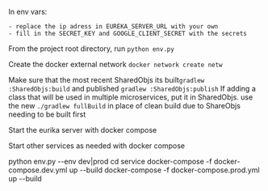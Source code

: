In env vars:

    - replace the ip adress in EUREKA_SERVER_URL with your own
    - fill in the SECRET_KEY and GOOGLE_CLIENT_SECRET with the secrets

From the project root directory, run ```python env.py```

Create the docker external network ```docker network create netw```

Make sure that the most recent SharedObjs its built```gradlew :SharedObjs:build``` and published ```gradlew :SharedObjs:publish```
If adding a class that will be used in multiple microservices, put it in SharedObjs.
use the new ```./gradlew fullBuild``` in place of clean build due to ShareObjs needing to be built first

Start the eurika server with docker compose

Start other services as needed with docker compose


python env.py --env dev|prod
cd service
docker-compose -f docker-compose.dev.yml up --build
docker-compose -f docker-compose.prod.yml up --build
